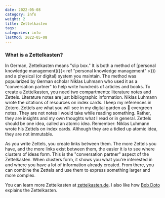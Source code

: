 ```yaml
---
date: 2022-05-08
category: info
weight: 2
title: Zettelkasten
tags:
categories: info
lastMod: 2022-05-08
---
```

### What is a Zettelkasten?

In German, Zettelkasten means "slip box." It is both a method of [personal knowledge management]({{< ref "personal knowledge management" >}}) and a physical (or digital) system you maintain. The method was popularized by German scholar Niklas Luhmann who used it as a "conversation partner" to help write hundreds of articles and books.
To create a Zettelkasten, you need two compartments: literature notes and Zettels. Literature notes are just bibliographic information. Niklas Luhmann wrote the citations of resources on index cards. I keep my references in Zotero. Zettels are what you will see in my digital garden as 🌳 evergreen notes. They are not notes I would take while reading something. Rather, they are insights and my own thoughts what I read or in general. Zettels should be one idea, called an atomic idea. Remember: Niklas Luhmann wrote his Zettels on index cards. Although they are a tidied up atomic idea, they are not immutable.

As you write Zettels, you create links between them. The more Zettels you have, and the more links exist between them, the easier it is to see where clusters of ideas form. This is the "conversation partner" aspect of the Zettelkasten. When clusters form, it shows you what you're interested in and where you have a lot of information already created. From there, you can combine the Zettels and use them to express something larger and more complex.

You can learn more Zettelkasten at [zettelkasten.de](https://zettelkasten.de/introduction/). I also like how [Bob Doto](https://bobdoto.computer/ESSAYS) explains the Zettelkasten.